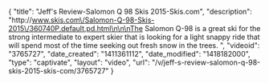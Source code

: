 {
    "title": "Jeff's Review-Salomon Q 98 Skis 2015-Skis.com",
    "description": "http:\/\/www.skis.com\/Salomon-Q-98-Skis-2015\/360740P,default,pd.html\n\n\nThe Salomon Q-98 is a great ski for the strong intermediate to expert skier that is looking for a light snappy ride that will spend most of the time seeking out fresh snow in the trees. ",
    "videoid": "3765727",
    "date_created": "1411361112",
    "date_modified": "1418182000",
    "type": "captivate",
    "layout": "video",
    "url": "\/v\/jeff-s-review-salomon-q-98-skis-2015-skis-com\/3765727"
}